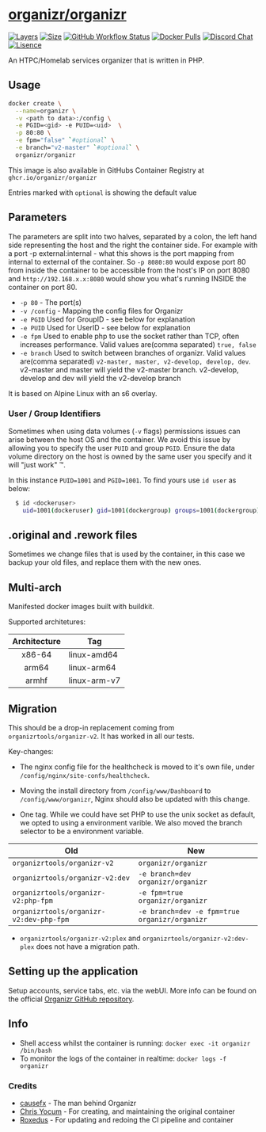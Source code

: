 # [organizr/organizr](https://github.com/organizr/docker-base)

[![Layers](https://img.shields.io/microbadger/layers/organizr/organizr?color=402885&style=for-the-badge)](https://microbadger.com/images/organizr/organizr)
[![Size](https://img.shields.io/docker/image-size/organizr/organizr?color=402885&style=for-the-badge)](https://hub.docker.com/r/organizr/organizr/)
[![GitHub Workflow Status](https://img.shields.io/github/workflow/status/organizr/docker-organizr/Build%20Container?color=402885&style=for-the-badge&logo=github&logoColor=41add3)](https://github.com/organizr/docker-organizr/actions?query=workflow%3A%22Build+Container%22)
[![Docker Pulls](https://img.shields.io/docker/pulls/organizr/organizr?color=402885&style=for-the-badge&logo=docker&logoColor=41add3)](https://hub.docker.com/r/organizr/organizr/)
[![Discord Chat](https://img.shields.io/discord/374648602632388610?color=402885&logo=discord&logoColor=41add3&style=for-the-badge)](https://organizr.app/discord)
[![Lisence](https://img.shields.io/github/license/organizr/docker-organizr?color=402885&style=for-the-badge)](LICENSE.md)

An HTPC/Homelab services organizer that is written in PHP.

## Usage

```bash
docker create \
  --name=organizr \
  -v <path to data>:/config \
  -e PGID=<gid> -e PUID=<uid>  \
  -p 80:80 \
  -e fpm="false" `#optional` \
  -e branch="v2-master" `#optional` \
  organizr/organizr
```

This image is also available in GitHubs Container Registry at `ghcr.io/organizr/organizr`

Entries marked with `optional` is showing the default value

## Parameters

The parameters are split into two halves, separated by a colon, the left hand side representing the host and the right the container side. For example with a port -p external:internal - what this shows is the port mapping from internal to external of the container. So `-p 8080:80` would expose port 80 from inside the container to be accessible from the host's IP on port 8080 and `http://192.168.x.x:8080` would show you what's running INSIDE the container on port 80.

* `-p 80` - The port(s)
* `-v /config` - Mapping the config files for Organizr
* `-e PGID` Used for GroupID - see below for explanation
* `-e PUID` Used for UserID - see below for explanation
* `-e fpm` Used to enable php to use the socket rather than TCP, often increases performance. Valid values are(comma separated) `true, false`
* `-e branch` Used to switch between branches of organizr. Valid values are(comma separated) `v2-master, master, v2-develop, develop, dev`. v2-master and master will yield the v2-master branch. v2-develop, develop and dev will yield the v2-develop branch

It is based on Alpine Linux with an s6 overlay.

### User / Group Identifiers

Sometimes when using data volumes (`-v` flags) permissions issues can arise between the host OS and the container. We avoid this issue by allowing you to specify the user `PUID` and group `PGID`. Ensure the data volume directory on the host is owned by the same user you specify and it will "just work" ™.

In this instance `PUID=1001` and `PGID=1001`. To find yours use `id user` as below:

```bash
  $ id <dockeruser>
    uid=1001(dockeruser) gid=1001(dockergroup) groups=1001(dockergroup)
```

## .original and .rework files

Sometimes we change files that is used by the container, in this case we backup your old files, and replace them with the new ones.

## Multi-arch

Manifested docker images built with buildkit.

Supported architetures:

| Architecture | Tag |
| :----: | --- |
| x86-64 | linux-amd64 |
| arm64 | linux-arm64 |
| armhf | linux-arm-v7 |

## Migration

This should be a drop-in replacement coming from `organizrtools/organizr-v2`. It has worked in all our tests.

Key-changes:

* The nginx config file for the healthcheck is moved to it's own file, under `/config/nginx/site-confs/healthcheck`.

* Moving the install directory from `/config/www/Dashboard` to `/config/www/organizr`, Nginx should also be updated with this change.

* One tag. While we could have set PHP to use the unix socket as default, we opted to using a environment varible. We also moved the branch selector to be a environment variable.

| Old | New |
| ---- | --- |
| `organizrtools/organizr-v2` | `organizr/organizr` |
| `organizrtools/organizr-v2:dev` | `-e branch=dev organizr/organizr` |
| `organizrtools/organizr-v2:php-fpm` | `-e fpm=true organizr/organizr` |
| `organizrtools/organizr-v2:dev-php-fpm` | `-e branch=dev -e fpm=true organizr/organizr` |

* `organizrtools/organizr-v2:plex` and `organizrtools/organizr-v2:dev-plex` does not have a migration path.

## Setting up the application

Setup accounts, service tabs, etc. via the webUI. More info can be found on the official [Organizr GitHub repository](https://github.com/causefx/Organizr/).

## Info

* Shell access whilst the container is running: `docker exec -it organizr /bin/bash`
* To monitor the logs of the container in realtime: `docker logs -f organizr`

### Credits

* [causefx](https://github.com/causefx) - The man behind Organizr
* [Chris Yocum](https://github.com/christronyxyocum) - For creating, and maintaining the original container
* [Roxedus](https://github.com/roxedus) - For updating and redoing the CI pipeline and container
